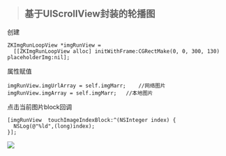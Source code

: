 ><h2>基于UIScrollView封装的轮播图</h2>

创建
``` objc
ZKImgRunLoopView *imgRunView = 
  [[ZKImgRunLoopView alloc] initWithFrame:CGRectMake(0, 0, 300, 130) placeholderImg:nil];
```
属性赋值
``` objc
imgRunView.imgUrlArray = self.imgMarr;    //网络图片
imgRunView.imgArray = self.imgMarr;   //本地图片
```
点击当前图片block回调
``` objc
[imgRunView  touchImageIndexBlock:^(NSInteger index) {
  NSLog(@"%ld",(long)index);
}];
```
<img src="http://p700.oschina.io/c/1.gif">
